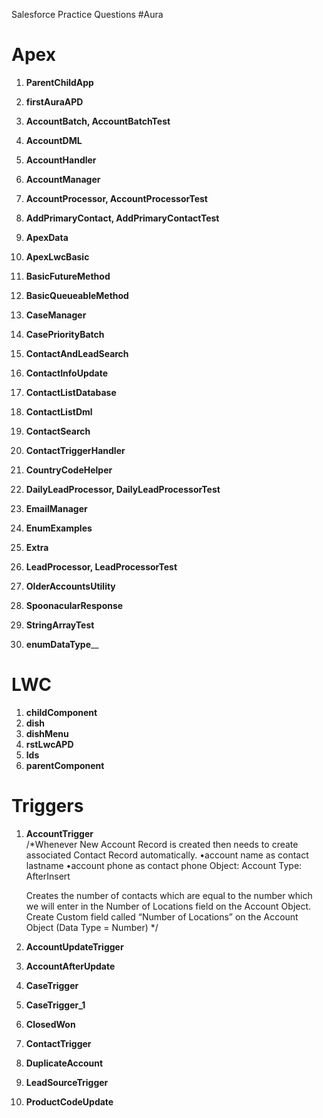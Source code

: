 Salesforce Practice Questions
#Aura

# Apex
1. __ParentChildApp__
2. __firstAuraAPD__


1.	__AccountBatch, AccountBatchTest__
2.	__AccountDML__
3.	__AccountHandler__
4.	__AccountManager__
5.	__AccountProcessor, AccountProcessorTest__
6.	__AddPrimaryContact, AddPrimaryContactTest__
7.	__ApexData__
8.	__ApexLwcBasic__
9.	__BasicFutureMethod__
10.	__BasicQueueableMethod__
11.	__CaseManager__
12.	__CasePriorityBatch__
13.	__ContactAndLeadSearch__
14.	__ContactInfoUpdate__
15.	__ContactListDatabase__
16.	__ContactListDml__
17.	__ContactSearch__
18.	__ContactTriggerHandler__
19.	__CountryCodeHelper__
20.	__DailyLeadProcessor, DailyLeadProcessorTest__
21.	__EmailManager__
22.	__EnumExamples__
23.	__Extra__
24.	__LeadProcessor, LeadProcessorTest__
25.	__OlderAccountsUtility__
26.	__SpoonacularResponse__
27.	__StringArrayTest__
28.	__enumDataType____

# LWC 
1. __childComponent__
2. __dish__
3. __dishMenu__
4. __rstLwcAPD__
5. __lds__
6. __parentComponent__

# Triggers
1.	__AccountTrigger__\
      /*Whenever New Account Record is created then needs to create associated Contact Record automatically.
        •account name as contact lastname
        •account phone as contact phone
         Object: Account
         Type: AfterInsert

      Creates the number of contacts which are equal to the number which we will enter in the Number of Locations field on the Account Object.
	    Create Custom field called “Number of Locations” on the Account Object (Data Type = Number)
*/
2.	__AccountUpdateTrigger__
3.	__AccountAfterUpdate__
4.	__CaseTrigger__
5.	__CaseTrigger_1__
6.	__ClosedWon__
7.	__ContactTrigger__
8.	__DuplicateAccount__
9.	__LeadSourceTrigger__
10.	__ProductCodeUpdate__
